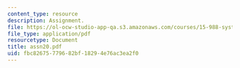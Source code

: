 ```yaml
---
content_type: resource
description: Assignment.
file: https://ol-ocw-studio-app-qa.s3.amazonaws.com/courses/15-988-system-dynamics-self-study-fall-1998-spring-1999/fbc82675779682bf18294e76ac3ea2f0_assn20.pdf
file_type: application/pdf
resourcetype: Document
title: assn20.pdf
uid: fbc82675-7796-82bf-1829-4e76ac3ea2f0
---
```

